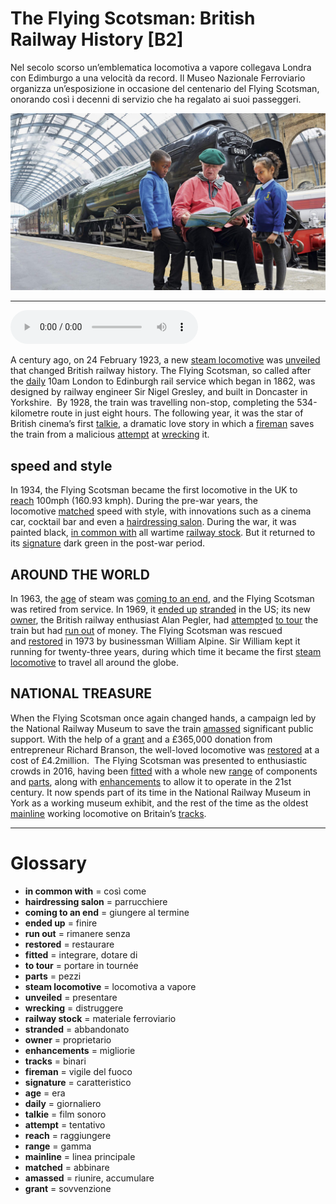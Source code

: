 # The Flying Scotsman: British Railway History   [B2]

Nel secolo scorso un’emblematica locomotiva a vapore collegava Londra con Edimburgo a una velocità da
record. Il Museo Nazionale Ferroviario organizza un’esposizione in occasione del centenario del Flying
Scotsman, onorando così i decenni di servizio che ha regalato ai suoi passeggeri.

![](The%20Flying%20Scotsman%20British%20Railway%20History.jpg)

--------------

<div>
<audio controls autoplay>
    <source src="https://raw.githubusercontent.com/dartie/knowledge-base/main/English/SpeakUp/2023-02/The%20Flying%20Scotsman%20British%20Railway%20History.mp3" type="audio/mpeg">
</audio>
</div>


A century ago, on 24 February 1923, a new [steam locomotive](## "locomotiva a vapore") was [unveiled](## "presentare") that changed British railway history. The Flying Scotsman, so called after the [daily](## "giornaliero") 10am London to Edinburgh rail service which began in 1862, was designed by railway engineer Sir Nigel Gresley, and built in Doncaster in Yorkshire.  By 1928, the train was travelling non-stop, completing the 534-kilometre route in just eight hours. The following year, it was the star of British cinema’s first [talkie](## "film sonoro"), a dramatic love story in which a [fireman](## "vigile del fuoco") saves the train from a malicious [attempt](## "tentativo") at [wrecking](## "distruggere") it.

## speed and style
In 1934, the Flying Scotsman became the first locomotive in the UK to [reach](## "raggiungere") 100mph (160.93 kmph). During the pre-war years, the locomotive [matched](## "abbinare") speed with style, with innovations such as a cinema car, cocktail bar and even a [hairdressing salon](## "parrucchiere"). During the war, it was painted black, [in common with](## "così come") all wartime [railway stock](## "materiale ferroviario"). But it returned to its [signature](## "caratteristico") dark green in the post-war period.

## AROUND THE WORLD
In 1963, the [age](## "era") of steam was [coming to an end](## "giungere al termine"), and the Flying Scotsman was retired from service. In 1969, it [ended up](## "finire") [stranded](## "abbandonato") in the US; its new [owner](## "proprietario"), the British railway enthusiast Alan Pegler, had [attempt](## "tentativo")ed [to tour](## "portare in tournée") the train but had [run out](## "rimanere senza") of money. The Flying Scotsman was rescued and [restored](## "restaurare") in 1973 by businessman William Alpine. Sir William kept it running for twenty-three years, during which time it became the first [steam locomotive](## "locomotiva a vapore") to travel all around the globe. 

## NATIONAL TREASURE
When the Flying Scotsman once again changed hands, a campaign led by the National Railway Museum to save the train [amassed](## "riunire, accumulare") significant public support. With the help of a [grant](## "sovvenzione") and a £365,000 donation from entrepreneur Richard Branson, the well-loved locomotive was [restored](## "restaurare") at a cost of £4.2million. 
The Flying Scotsman was presented to enthusiastic crowds in 2016, having been [fitted](## "integrare, dotare di") with a whole new [range](## "gamma") of components and [parts](## "pezzi"), along with [enhancements](## "migliorie") to allow it to operate in the 21st century. It now spends part of its time in the National Railway Museum in York as a working museum exhibit, and the rest of the time as the oldest [mainline](## "linea principale") working locomotive on Britain’s [tracks](## "binari").

--------------

<div style = "display:block; clear:both; page-break-after:always;"></div>

# Glossary
* **in common with** = così come
* **hairdressing salon** = parrucchiere
* **coming to an end** = giungere al termine
* **ended up** = finire
* **run out** = rimanere senza
* **restored** = restaurare
* **fitted** = integrare, dotare di
* **to tour** = portare in tournée
* **parts** = pezzi
* **steam locomotive** = locomotiva a vapore
* **unveiled** = presentare
* **wrecking** = distruggere
* **railway stock** = materiale ferroviario
* **stranded** = abbandonato
* **owner** = proprietario
* **enhancements** = migliorie
* **tracks** = binari
* **fireman** = vigile del fuoco
* **signature** = caratteristico
* **age** = era
* **daily** = giornaliero
* **talkie** = film sonoro
* **attempt** = tentativo
* **reach** = raggiungere
* **range** = gamma
* **mainline** = linea principale
* **matched** = abbinare
* **amassed** = riunire, accumulare
* **grant** = sovvenzione
